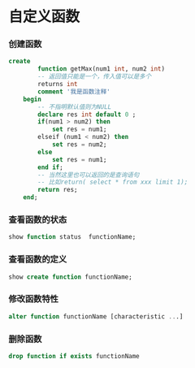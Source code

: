 # 自定义函数

### 创建函数
```SQL
create
        function getMax(num1 int, num2 int)
        -- 返回值只能是一个，传入值可以是多个
        returns int
        comment '我是函数注释'
    begin
        -- 不指明默认值则为NULL
        declare res int default 0 ;
        if(num1 > num2) then
            set res = num1;
        elseif (num1 < num2) then
            set res = num2;
        else
            set res = num1;
        end if;
        -- 当然这里也可以返回的是查询语句
        -- 比如return( select * from xxx limit 1);
        return res;
    end;
```
### 查看函数的状态
```SQL
show function status  functionName;
```
### 查看函数的定义
```SQL
show create function functionName;
```
### 修改函数特性
```SQL
alter function functionName [characteristic ...]
```
### 删除函数
```SQL
drop function if exists functionName
```
